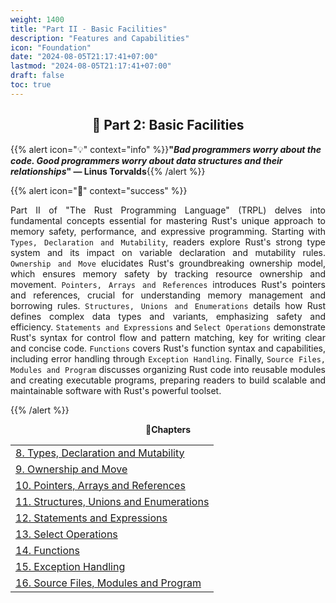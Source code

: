 ```yaml
---
weight: 1400
title: "Part II - Basic Facilities"
description: "Features and Capabilities"
icon: "Foundation"
date: "2024-08-05T21:17:41+07:00"
lastmod: "2024-08-05T21:17:41+07:00"
draft: false
toc: true
---
```


<center>

## 📘 Part 2: Basic Facilities

</center>

{{% alert icon="💡" context="info" %}}<strong>"<em>Bad programmers worry about the code. Good programmers worry about data structures and their relationships</em>" — Linus Torvalds</strong>{{% /alert %}}

{{% alert icon="📘" context="success" %}}
<p style="text-align: justify;">
Part II of "The Rust Programming Language" (TRPL) delves into fundamental concepts essential for mastering Rust's unique approach to memory safety, performance, and expressive programming. Starting with <code>Types, Declaration and Mutability</code>, readers explore Rust's strong type system and its impact on variable declaration and mutability rules. <code>Ownership and Move</code> elucidates Rust's groundbreaking ownership model, which ensures memory safety by tracking resource ownership and movement. <code>Pointers, Arrays and References</code> introduces Rust's pointers and references, crucial for understanding memory management and borrowing rules. <code>Structures, Unions and Enumerations</code> details how Rust defines complex data types and variants, emphasizing safety and efficiency. <code>Statements and Expressions</code> and <code>Select Operations</code> demonstrate Rust's syntax for control flow and pattern matching, key for writing clear and concise code. <code>Functions</code> covers Rust's function syntax and capabilities, including error handling through <code>Exception Handling</code>. Finally, <code>Source Files, Modules and Program</code> discusses organizing Rust code into reusable modules and creating executable programs, preparing readers to build scalable and maintainable software with Rust's powerful toolset.
</p>
{{% /alert %}}

<center>

**🧠Chapters**

</center>

<div class="container mt-4">
    <div class="row">
        <div class="col-md-12">
            <table class="table table-hover">
                <tbody>
                    <tr>
                        <td><a href="/docs/part-ii/chapter-8/" class="text-decoration-none">8. Types, Declaration and Mutability</a></td>
                    </tr>
                    <tr>
                        <td><a href="/docs/part-ii/chapter-9/" class="text-decoration-none">9. Ownership and Move</a></td>
                    </tr>
                    <tr>
                        <td><a href="/docs/part-ii/chapter-10/" class="text-decoration-none">10. Pointers, Arrays and References</a></td>
                    </tr>
                    <tr>
                        <td><a href="/docs/part-ii/chapter-11/" class="text-decoration-none">11. Structures, Unions and Enumerations</a></td>
                    </tr>
                    <tr>
                        <td><a href="/docs/part-ii/chapter-12/" class="text-decoration-none">12. Statements and Expressions</a></td>
                    </tr>
                    <tr>
                        <td><a href="/docs/part-ii/chapter-13/" class="text-decoration-none">13. Select Operations</a></td>
                    </tr>
                    <tr>
                        <td><a href="/docs/part-ii/chapter-14/" class="text-decoration-none">14. Functions</a></td>
                    </tr>
                    <tr>
                        <td><a href="/docs/part-ii/chapter-15/" class="text-decoration-none">15. Exception Handling</a></td>
                    </tr>
                    <tr>
                        <td><a href="/docs/part-ii/chapter-16/" class="text-decoration-none">16. Source Files, Modules and Program</a></td>
                    </tr>
                </tbody>
            </table>
        </div>
    </div>
</div>
